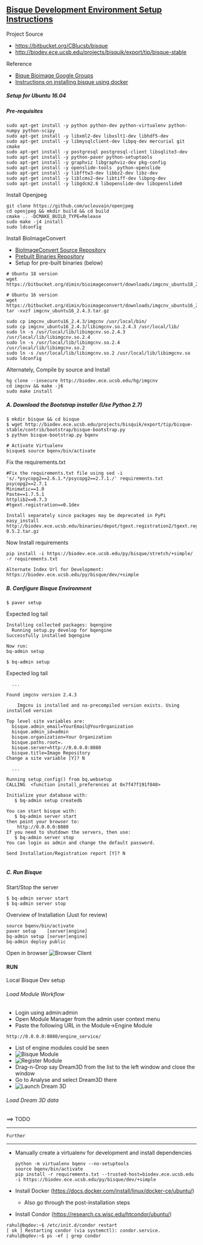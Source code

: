 ## [Bisque Development Environment Setup Instructions](https://biodev.ece.ucsb.edu/projects/bisquik/wiki/InstallationInstructions05)

Project Source
- https://bitbucket.org/CBIucsb/bisque
- http://biodev.ece.ucsb.edu/projects/bisquik/export/tip/bisque-stable

Reference
- [Bique Bioimage Google Groups](https://groups.google.com/forum/#!topic/bisque-bioimage/jwo_5sHFeHU)
- [Instructions on installing bisque using docker](https://bitbucket.org/CBIucsb/bisque/src/default/README.md)

##### Setup for Ubuntu 16.04 

##### Pre-requisites 
```
sudo apt-get install -y python python-dev python-virtualenv python-numpy python-scipy 
sudo apt-get install -y libxml2-dev libxslt1-dev libhdf5-dev
sudo apt-get install -y libmysqlclient-dev libpq-dev mercurial git cmake
sudo apt-get install -y postgresql postgresql-client libsqlite3-dev
sudo apt-get install -y python-paver python-setuptools
sudo apt-get install -y graphviz libgraphviz-dev pkg-config
sudo apt-get install -y openslide-tools  python-openslide
sudo apt-get install -y libfftw3-dev libbz2-dev libz-dev
sudo apt-get install -y liblcms2-dev libtiff-dev libpng-dev
sudo apt-get install -y libgdcm2.6 libopenslide-dev libopenslide0

```

Install Openjpeg
```
git clone https://github.com/uclouvain/openjpeg
cd openjpeg && mkdir build && cd build
cmake .. -DCMAKE_BUILD_TYPE=Release
sudo make -j4 install
sudo ldconfig
```

Install BioImageConvert
- [BioImageConvert Source Repository](https://biodev.ece.ucsb.edu/projects/imgcnv)
- [Prebuilt Binaries Repository](https://bitbucket.org/dimin/bioimageconvert/downloads/)
- Setup for pre-built binaries (below)
```
# Ubuntu 18 version
wget https://bitbucket.org/dimin/bioimageconvert/downloads/imgcnv_ubuntu18_2.5.0.tar.gz

# Ubuntu 16 version
wget https://bitbucket.org/dimin/bioimageconvert/downloads/imgcnv_ubuntu16_2.4.3.tar.gz
tar -xvzf imgcnv_ubuntu16_2.4.3.tar.gz

sudo cp imgcnv_ubuntu16_2.4.3/imgcnv /usr/local/bin/
sudo cp imgcnv_ubuntu16_2.4.3/libimgcnv.so.2.4.3 /usr/local/lib/
sudo ln -s /usr/local/lib/libimgcnv.so.2.4.3 /usr/local/lib/libimgcnv.so.2.4
sudo ln -s /usr/local/lib/libimgcnv.so.2.4 /usr/local/lib/libimgcnv.so.2
sudo ln -s /usr/local/lib/libimgcnv.so.2 /usr/local/lib/libimgcnv.so
sudo ldconfig
```
Alternately, Compile by source and Install 
```
hg clone --insecure http://biodev.ece.ucsb.edu/hg/imgcnv
cd imgcnv && make -j6 
sudo make install
```


##### A. Download the Bootstrap installer (Use Python 2.7)
```
$ mkdir bisque && cd bisque
$ wget http://biodev.ece.ucsb.edu/projects/bisquik/export/tip/bisque-stable/contrib/bootstrap/bisque-bootstrap.py
$ python bisque-bootstrap.py bqenv

# Activate Virtualenv
bisque$ source bqenv/bin/activate

```

Fix the requirements.txt
```
#Fix the requirements.txt file using sed -i 's/.*psycopg2==2.6.1.*/psycopg2==2.7.1./' requirements.txt
psycopg2==2.7.1
Minimatic==1.0
Paste==1.7.5.1
httplib2==0.7.3
#tgext.registration==0.1dev

Install separately since packages may be deprecated in PyPi
easy_install http://biodev.ece.ucsb.edu/binaries/depot/tgext.registration2/tgext.registration2-0.5.2.tar.gz

```
Now Install requirements
```
pip install -i https://biodev.ece.ucsb.edu/py/bisque/stretch/+simple/ -r requirements.txt

Alternate Index Url for Development: https://biodev.ece.ucsb.edu/py/bisque/dev/+simple

```



##### B. Configure Bisque Environment
```
$ paver setup
```
Expected log tail
```
Installing collected packages: bqengine
  Running setup.py develop for bqengine
Successfully installed bqengine

Now run:
bq-admin setup 
```
```
$ bq-admin setup
```
Expected log tail
```
  ...

Found imgcnv version 2.4.3

    Imgcnv is installed and no-precompiled version exists. Using installed version

Top level site variables are:
  bisque.admin_email=YourEmail@YourOrganization
  bisque.admin_id=admin
  bisque.organization=Your Organization
  bisque.paths.root=.
  bisque.server=http://0.0.0.0:8080
  bisque.title=Image Repository
Change a site variable [Y]? N

  ...

Running setup_config() from bq.websetup
CALLING  <function install_preferences at 0x7f47f191f848>

Initialize your database with:
   $ bq-admin setup createdb

You can start bisque with:
   $ bq-admin server start
then point your browser to:
    http://0.0.0.0:8080
If you need to shutdown the servers, then use:
   $ bq-admin server stop
You can login as admin and change the default password.

Send Installation/Registration report [Y]? N


```

##### C. Run Bisque

Start/Stop the server
```
$ bq-admin server start
$ bq-admin server stop
```

Overview of Installation (Just for review)
```
source bqenv/bin/activate
paver setup    [server|engine]
bq-admin setup [server|engine]
bq-admin deploy public
```

Open in browser
![Browser Client](img/BisqueClientScreen.png?raw=true)


#### RUN
Local Bisque Dev setup
###### Load Module Workflow 
- Login using admin:admin 
- Open Module Manager from the admin user context menu
- Paste the following URL in the Module->Engine Module
```
http://0.0.0.0:8080/engine_service/
```
- List of engine modules could be seen
- ![Bisque Module](img/ModulesBisque.png?raw=true)
- ![Register Module](img/RegisterModule.png?raw=true)
- Drag-n-Drop say Dream3D from the list to the left window and close the window
- Go to Analyse and select Dream3D there
- ![Launch Dream 3D](img/OpenModuleDream3d.png?raw=true)

###### Load Dream 3D data

==> TODO











-------------------------------------------
    Further 
-------------------------------------------
- Manually create a virtualenv for development and install dependencies
  ```
  python -m virtualenv bqenv --no-setuptools
  source bqenv/bin/activate
  pip install -r requirements.txt --trusted-host=biodev.ece.ucsb.edu -i https://biodev.ece.ucsb.edu/py/bisque/dev/+simple

  ```

- Install Docker (https://docs.docker.com/install/linux/docker-ce/ubuntu/)
  - Also go through the post-installation steps

- Install Condor (https://research.cs.wisc.edu/htcondor/ubuntu/)
```
rahul@bqdev:~$ /etc/init.d/condor restart
[ ok ] Restarting condor (via systemctl): condor.service.
rahul@bqdev:~$ ps -ef | grep condor
```


